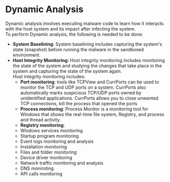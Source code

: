 # Dynamic Analysis

Dynamic analysis involves executing malware code to learn how it interacts with the host system and its impact after infecting the system.<br>
To perform Dynamic analysis, the following is needed to be done: <br>
* <b>System Baselining</b>: System baselining includes capturing the system's state (snapshot) before running the malware in the sandboxed environment.
* <b>Host Integrity Monitoring</b>: Host integrity monitoring includes monitoring the state of the system and studying the changes that take place in the system and capturing the state of the system again. <br>
  Host integrity monitoring includes:
    * <b>Port monitoring</b>: tools like TCPView and CurrPorts can be used to monitor the TCP and UDP ports on a system. CurrPorts also automatically marks suspicious TCP/UDP ports owned by unidentified applications. CurrPorts allows you to close unwanted TCP connections, kill the process that opened the ports
    * <b>Process monitoring</b>: Process Monitor is a monitoring tool for Windows that shows the real-time file system, Registry, and process and thread activity.
    * <b>Registry monitoring</b>:
    * Windows services monitoring
    * Startup program monitoring
    * Event logs monitoring and analysis
    * Installation monitoring
    * Files and folder monitoring
    * Device driver monitoring
    * Network traffic monitoring and analysis
    * DNS moniroting
    * API calls monitoring
